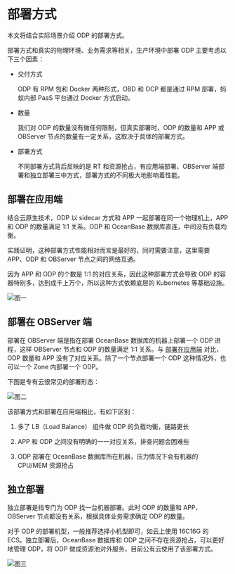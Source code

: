 # 部署方式

本文将结合实际场景介绍 ODP 的部署方式。

部署方式和真实的物理环境、业务需求等相关，生产环境中部署 ODP 主要考虑以下三个因素：

* 交付方式

  ODP 有 RPM 包和 Docker 两种形式，OBD 和 OCP 都是通过 RPM 部署，蚂蚁内部 PaaS 平台通过 Docker 方式启动。

* 数量

  我们对 ODP 的数量没有做任何限制，但真实部署时，ODP 的数量和 APP 或 OBServer 节点的数量有一定关系，这取决于具体的部署方式。

* 部署方式

  不同部署方式背后反映的是 RT 和资源抢占，有应用端部署、OBServer 端部署和独立部署三中方式，部署方式的不同极大地影响着性能。

## 部署在应用端

结合云原生技术，ODP 以 sidecar 方式和 APP 一起部署在同一个物理机上，APP 和 ODP 的数量满足 1:1 关系。ODP 和 OceanBase 数据库直连，中间没有负载均衡。

实践证明，这种部署方式性能相对而言是最好的，同时需要注意，这里需要 APP、ODP 和 OBServer 节点之间的网络互通。

因为 APP 和 ODP 的个数是 1:1 的对应关系，因此这种部署方式会导致 ODP 的容器特别多，达到成千上万个，所以这种方式依赖底层的 Kubernetes 等基础设施。

![图一](https://obbusiness-private.oss-cn-shanghai.aliyuncs.com/doc/img/odp/V4.0.0/zh-CN/2.install/3.deploy-01.png)

## 部署在 OBServer 端

部署在 OBServer 端是指在部署 OceanBase 数据库的机器上部署一个 ODP 进程，这样 OBServer 节点和 ODP 的数量满足 1:1 关系。与 [部署在应用端](#部署在应用端) 对比，ODP 数量和 APP 没有了对应关系。除了一个节点部署一个 ODP 这种情况外，也可以一个 Zone 内部署一个 ODP。

下图是专有云很常见的部署形态：

![图二](https://obbusiness-private.oss-cn-shanghai.aliyuncs.com/doc/img/odp/V4.0.0/zh-CN/2.install/3.deploy-02.png)

该部署方式和部署在应用端相比，有如下区别：

1. 多了 LB（Load Balance） 组件做 ODP 的负载均衡，链路更长

2. APP 和 ODP 之间没有明确的一一对应关系，排查问题会困难些

3. ODP 部署在 OceanBase 数据库所在机器，压力情况下会有机器的 CPU/MEM 资源抢占

## 独立部署

独立部署是指专门为 ODP 找一台机器部署。此时 ODP 的数量和 APP、OBServer 节点都没有关系，根据具体业务需求确定 ODP 的数量。

对于 ODP 的部署机型，一般推荐选择小机型即可，如云上使用 16C16G 的 ECS。独立部署后，OceanBase 数据库和 ODP 之间不存在资源抢占，可以更好地管理 ODP，将 ODP 做成资源池对外服务，目前公有云使用了该部署方式。

![图三](https://obbusiness-private.oss-cn-shanghai.aliyuncs.com/doc/img/odp/V4.0.0/zh-CN/2.install/3.deploy-03.png)
